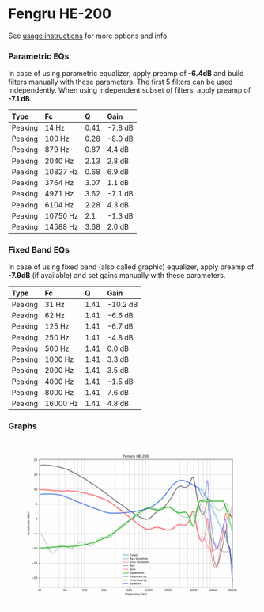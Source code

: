 # Fengru HE-200
See [usage instructions](https://github.com/jaakkopasanen/AutoEq#usage) for more options and info.

### Parametric EQs
In case of using parametric equalizer, apply preamp of **-6.4dB** and build filters manually
with these parameters. The first 5 filters can be used independently.
When using independent subset of filters, apply preamp of **-7.1 dB**.

| Type    | Fc       |    Q | Gain    |
|:--------|:---------|:-----|:--------|
| Peaking | 14 Hz    | 0.41 | -7.8 dB |
| Peaking | 100 Hz   | 0.28 | -8.0 dB |
| Peaking | 879 Hz   | 0.87 | 4.4 dB  |
| Peaking | 2040 Hz  | 2.13 | 2.8 dB  |
| Peaking | 10827 Hz | 0.68 | 6.9 dB  |
| Peaking | 3764 Hz  | 3.07 | 1.1 dB  |
| Peaking | 4971 Hz  | 3.62 | -7.1 dB |
| Peaking | 6104 Hz  | 2.28 | 4.3 dB  |
| Peaking | 10750 Hz | 2.1  | -1.3 dB |
| Peaking | 14588 Hz | 3.68 | 2.0 dB  |

### Fixed Band EQs
In case of using fixed band (also called graphic) equalizer, apply preamp of **-7.9dB**
(if available) and set gains manually with these parameters.

| Type    | Fc       |    Q | Gain     |
|:--------|:---------|:-----|:---------|
| Peaking | 31 Hz    | 1.41 | -10.2 dB |
| Peaking | 62 Hz    | 1.41 | -6.6 dB  |
| Peaking | 125 Hz   | 1.41 | -6.7 dB  |
| Peaking | 250 Hz   | 1.41 | -4.8 dB  |
| Peaking | 500 Hz   | 1.41 | 0.0 dB   |
| Peaking | 1000 Hz  | 1.41 | 3.3 dB   |
| Peaking | 2000 Hz  | 1.41 | 3.5 dB   |
| Peaking | 4000 Hz  | 1.41 | -1.5 dB  |
| Peaking | 8000 Hz  | 1.41 | 7.6 dB   |
| Peaking | 16000 Hz | 1.41 | 4.8 dB   |

### Graphs
![](./Fengru%20HE-200.png)